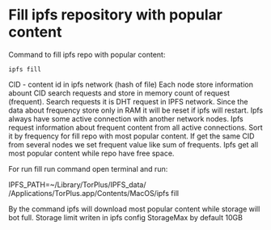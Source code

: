 # Fill ipfs repository with popular content

Command to fill ipfs repo with popular content:
    
    ipfs fill

CID - content id in ipfs network (hash of file)
Each node store information abount CID search requests and store in memory count of request (frequent).
Search requests it is DHT request in IPFS network.
Since the data about frequency store only in RAM it will be reset if ipfs will restart.
Ipfs always have some active connection with another network nodes.
Ipfs request information about frequent content from all active connections. 
Sort it by frequency for fill repo with most popular content.
If get the same CID from several nodes we set frequent value like sum of frequents.
Ipfs get all most popular content while repo have free space.

For run fill run command open terminal and run: 

IPFS_PATH=~/Library/TorPlus/IPFS_data/ /Applications/TorPlus.app/Contents/MacOS/ipfs fill

By the command ipfs will download most popular content while storage will bot full. 
Storage limit writen in ipfs config StorageMax by default 10GB
 